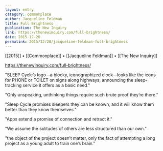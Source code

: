 ```yaml
---
layout: entry
category: commonplace
author: Jacqueline Feldman
title: Full Brightness
publication: The New Inquiry
link: https://thenewinquiry.com/full-brightness/
date: 2015-12-20
permalink: 2015/12/20/jacqueline-feldman-full-brightness
---
```


[[2015]] • [[Commonplace]] • [[Jacqueline Feldman]] • [[The New Inquiry]]

https://thenewinquiry.com/full-brightness/

"SLEEP Cycle’s logo—a blocky, iconographized clock—looks like the icons for PHONE or ­TOILET on signs along highways, announcing the sleep-tracking service it offers as a basic need."

"Only unspeaking, unthinking things require such brute proof they’re there."

"Sleep Cycle promises sleepers they can be known, and it will know them better than they know themselves."

"Apps extend a promise of connection and retract it."

"We assume the solitudes of others are less structured than our own."

"the object of the project doesn’t matter, only the fact of attempting a long project as a young adult to train one’s brain."

